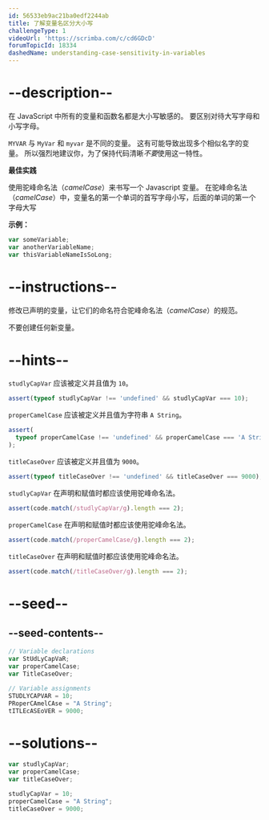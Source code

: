 ```yaml
---
id: 56533eb9ac21ba0edf2244ab
title: 了解变量名区分大小写
challengeType: 1
videoUrl: 'https://scrimba.com/c/cd6GDcD'
forumTopicId: 18334
dashedName: understanding-case-sensitivity-in-variables
---
```


# --description--

在 JavaScript 中所有的变量和函数名都是大小写敏感的。 要区别对待大写字母和小写字母。

`MYVAR` 与 `MyVar` 和 `myvar` 是不同的变量。 这有可能导致出现多个相似名字的变量。 所以强烈地建议你，为了保持代码清晰*不要*使用这一特性。

**最佳实践**

使用驼峰命名法（<dfn>camelCase</dfn>）来书写一个 Javascript 变量。 在驼峰命名法（<dfn>camelCase</dfn>）中，变量名的第一个单词的首写字母小写，后面的单词的第一个字母大写

**示例：**

```js
var someVariable;
var anotherVariableName;
var thisVariableNameIsSoLong;
```

# --instructions--

修改已声明的变量，让它们的命名符合驼峰命名法（<dfn>camelCase</dfn>）的规范。

不要创建任何新变量。

# --hints--

`studlyCapVar` 应该被定义并且值为 `10`。

```js
assert(typeof studlyCapVar !== 'undefined' && studlyCapVar === 10);
```

`properCamelCase` 应该被定义并且值为字符串 `A String`。

```js
assert(
  typeof properCamelCase !== 'undefined' && properCamelCase === 'A String'
);
```

`titleCaseOver` 应该被定义并且值为 `9000`。

```js
assert(typeof titleCaseOver !== 'undefined' && titleCaseOver === 9000);
```

`studlyCapVar` 在声明和赋值时都应该使用驼峰命名法。

```js
assert(code.match(/studlyCapVar/g).length === 2);
```

`properCamelCase` 在声明和赋值时都应该使用驼峰命名法。

```js
assert(code.match(/properCamelCase/g).length === 2);
```

`titleCaseOver` 在声明和赋值时都应该使用驼峰命名法。

```js
assert(code.match(/titleCaseOver/g).length === 2);
```

# --seed--

## --seed-contents--

```js
// Variable declarations
var StUdLyCapVaR;
var properCamelCase;
var TitleCaseOver;

// Variable assignments
STUDLYCAPVAR = 10;
PRoperCAmelCAse = "A String";
tITLEcASEoVER = 9000;
```

# --solutions--

```js
var studlyCapVar;
var properCamelCase;
var titleCaseOver;

studlyCapVar = 10;
properCamelCase = "A String";
titleCaseOver = 9000;
```

